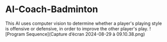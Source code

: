 # AI-Coach-Badminton
This AI uses computer vision to determine whether a player's playing style is offensive or defensive, in order to improve the other player's play.
![Program Sequence](Capture d’écran 2024-08-29 à 09.10.38.png)

